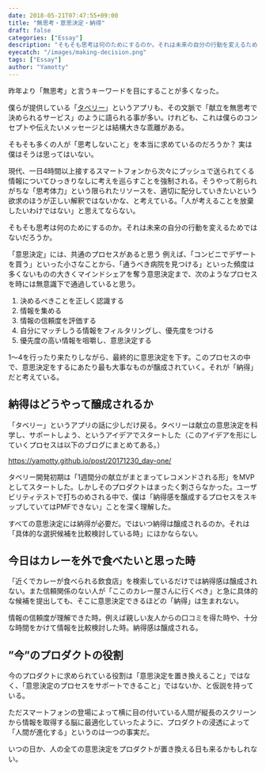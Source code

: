```yaml
---
date: 2018-05-21T07:47:55+09:00
title: "無思考・意思決定・納得"
draft: false
categories: ["Essay"]
description: "そもそも思考は何のためにするのか。それは未来の自分の行動を変えるためではないだろうか。"
eyecatch: "/images/making-decision.png"
tags: ["Essay"]
author: "Yamotty"
---
```


昨年より「無思考」と言うキーワードを目にすることが多くなった。

僕らが提供している「[タベリー](https://tabe.ly/store/)」というアプリも、その文脈で「献立を無思考で決められるサービス」のように語られる事が多い。けれども、これは僕らのコンセプトや伝えたいメッセージとは結構大きな乖離がある。

そもそも多くの人が「思考しないこと」を本当に求めているのだろうか？
実は僕はそうは思ってはいない。

現代、一日4時間以上接するスマートフォンから次々にプッシュで送られてくる情報についてひっきりなしに考えを巡らすことを強制される。そうやって削られがちな「思考体力」という限られたリソースを、適切に配分していきたいという欲求のほうが正しい解釈ではないかな、と考えている。「人が考えることを放棄したいわけではない」と思えてならない。

そもそも思考は何のためにするのか。それは未来の自分の行動を変えるためではないだろうか。

「意思決定」には、共通のプロセスがあると思う
例えば、「コンビニでデザートを買う」といった小さなことから、「通うべき病院を見つける」といった頻度は多くないものの大きくマインドシェアを奪う意思決定まで、次のようなプロセスを時には無意識下で通過していると思う。

1. 決めるべきことを正しく認識する
2. 情報を集める
3. 情報の信頼度を評価する
4. 自分にマッチしうる情報をフィルタリングし、優先度をつける
5. 優先度の高い情報を咀嚼し、意思決定する

1〜4を行ったり来たりしながら、最終的に意思決定を下す。このプロセスの中で、意思決定をするにあたり最も大事なものが醸成されていく。それが「納得」だと考えている。

## 納得はどうやって醸成されるか
「タベリー」というアプリの話に少しだけ戻る。タベリーは献立の意思決定を科学し、サポートしよう、というアイデアでスタートした（このアイデアを形にしていくプロセスは以下のブログにまとめてある。）

https://yamotty.github.io/post/20171230_day-one/

タベリー開発初期は「1週間分の献立がまとまってレコメンドされる形」をMVPとしてスタートした。しかしそのプロダクトはまったく刺さらなかった。ユーザビリティテストで打ちのめされる中で、僕は「納得感を醸成するプロセスをスキップしていてはPMFできない」ことを深く理解した。

すべての意思決定には納得が必要だ。ではいつ納得は醸成されるのか。それは「具体的な選択候補を比較検討している時」にほかならない。

## 今日はカレーを外で食べたいと思った時
「近くでカレーが食べられる飲食店」を検索しているだけでは納得感は醸成されない。また信頼関係のない人が「ここのカレー屋さんに行くべき」と急に具体的な候補を提出しても、そこに意思決定できるほどの「納得」は生まれない。

情報の信頼度が理解できた時。例えば親しい友人からの口コミを得た時や、十分な時間をかけて情報を比較検討した時。納得感は醸成される。

## ”今”のプロダクトの役割
今のプロダクトに求められている役割は「意思決定を置き換えること」ではなく、「意思決定のプロセスをサポートできること」ではないか、と仮説を持っている。

ただスマートフォンの登場によって横に目の付いている人間が縦長のスクリーンから情報を取得する脳に最適化していったように、プロダクトの浸透によって「人間が進化する」というのは一つの事実だ。

いつの日か、人の全ての意思決定をプロダクトが置き換える日も来るかもしれない。
